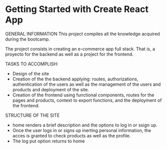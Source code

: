 # Getting Started with Create React App
GENERAL INFORMATION
This project compiles all the knowledge acquired during the bootcamp. 

The project consists in creating an e-commerce app full stack. That is, a proyecto for the backend as well as a project for the frontend. 

TASKS TO ACCOMPLISH: 
* Design of the site
* Creation of the the backend applying: routes, authorizations, authentication of the users as well as the management of the users and products and deployment of the site.
* Creation of the frontend using functional components, routes for the pages and products, context to export functions, and the deployment of the frontend. 

STRUCTURE OF THE SITE
* home renders a brief description and the options to log in or ssign up. 
* Once the user logs in or signs up inerting personal information, the acces is granted to check products as well as the profile. 
* The log put option returns to home

